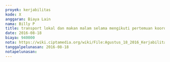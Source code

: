 ```yaml
---
proyek: kerjabilitas
kode: X
anggaran: Biaya Lain
nama: Billy P
title: transport lokal dan makan malam selama mengikuti pertemuan koordinasi dan pelatihan di Jogja 14 - 20 Agustus 2016
date: 2016-08-18
biaya: 940000
nota: https://wiki.ciptamedia.org/wiki/File:Agustus_18_2016_Kerjabilitas_X_Transport%26Konsumsi_Orientasi_Staf_Pengjangkauan_Billy.jpg
tanggalpelunasan: 2016-08-18
notapelunasan:
---
```

